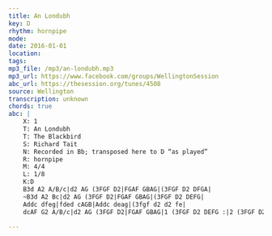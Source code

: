 ```yaml
---
title: An Londubh
key: D
rhythm: hornpipe
mode: 
date: 2016-01-01
location:
tags:
mp3_file: /mp3/an-londubh.mp3
mp3_url: https://www.facebook.com/groups/WellingtonSession
abc_url: https://thesession.org/tunes/4508
source: Wellington
transcription: unknown
chords: true
abc: |
    X: 1
    T: An Londubh
    T: The Blackbird
    S: Richard Tait 
    N: Recorded in Bb; transposed here to D “as played”
    R: hornpipe
    M: 4/4
    L: 1/8
    K:D
    B3d A2 A/B/c|d2 AG (3FGF D2|FGAF GBAG|(3FGF D2 DFGA|
    ~B3d A2 Bc|d2 AG (3FGF D2|FGAF GBAG|(3FGF D2 DEFG|
    Addc dfeg|fded cAGB|Addc deag|(3fgf d2 d2 fe|
    dcAF G2 A/B/c|d2 AG (3FGF D2|FGAF GBAG|1 (3FGF D2 DEFG :|2 (3FGF D2 DFGA||
    
---
```


